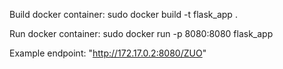 Build docker container:
    sudo docker build -t flask_app .

Run docker container:
    sudo docker run -p 8080:8080 flask_app

Example endpoint: "http://172.17.0.2:8080/ZUO"
